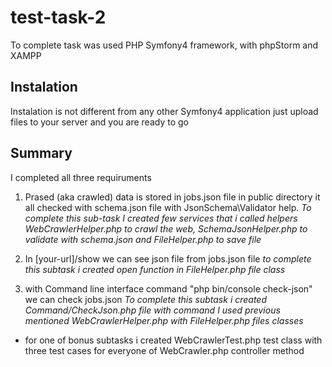 # test-task-2
To complete task was used PHP Symfony4 framework, with phpStorm and XAMPP 

## Instalation
Instalation is not different from any other Symfony4 application just upload files to your server and you are ready to go

## Summary 
I completed all three requiruments

1. Prased (aka crawled) data is stored in jobs.json file in public directory it all checked with schema.json file with JsonSchema\Validator help. 
*To complete this sub-task I created few services that i called helpers WebCrawlerHelper.php to crawl the web, SchemaJsonHelper.php to validate with schema.json and FileHelper.php to save file*

2. In [your-url]/show we can see json file from jobs.json file
*to complete this subtask i created open function in FileHelper.php file class*

3. with Command line interface command "php bin/console check-json" we can check jobs.json 
*To complete this subtask i created Command/CheckJson.php file with command I used previous mentioned WebCrawlerHelper.php with FileHelper.php files classes*

* for one of bonus subtasks i created WebCrawlerTest.php test class with three test cases for everyone of WebCrawler.php controller method 
